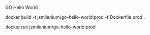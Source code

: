 GO Hello World

docker build -t jsmilenium/go-hello-world:prod -f Dockerfile.prod .

docker run jsmilenium/go-hello-world:prod
